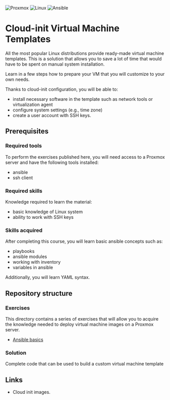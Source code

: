 ![Proxmox](https://img.shields.io/badge/proxmox-proxmox?style=for-the-badge&logo=proxmox&logoColor=%23E57000&labelColor=%232b2a33&color=%232b2a33)
![Linux](https://img.shields.io/badge/Linux-FCC624?style=for-the-badge&logo=linux&logoColor=black)
![Ansible](https://img.shields.io/badge/ansible-%231A1918.svg?style=for-the-badge&logo=ansible&logoColor=white)

# Cloud-init Virtual Machine Templates
All the most popular Linux distributions provide ready-made virtual machine templates. This is a solution that allows you to save a lot of time that would have to be spent on manual system installation.

Learn in a few steps how to prepare your VM that you will customize to your own needs.

Thanks to cloud-init configuration, you will be able to:
* install necessary software in the template such as network tools or virtualization agent
* configure system settings (e.g., time zone)
* create a user account with SSH keys.

## Prerequisites

### Required tools
To perform the exercises published here, you will need access to a Proxmox server and have the following tools installed:
* ansible
* ssh client

### Required skills
Knowledge required to learn the material:
* basic knowledge of Linux system
* ability to work with SSH keys
### Skills acquired
After completing this course, you will learn basic ansible concepts such as:
* playbooks
* ansible modules
* working with inventory
* variables in ansible

Additionally, you will learn YAML syntax.


## Repository structure
### Exercises
This directory contains a series of exercises that will allow you to acquire the knowledge needed to deploy virtual machine images on a Proxmox server.

* [Ansible basics](excercises/01-ansible-basics/Readme.md)

### Solution
Complete code that can be used to build a custom virtual machine template

## Links
* Cloud init images.